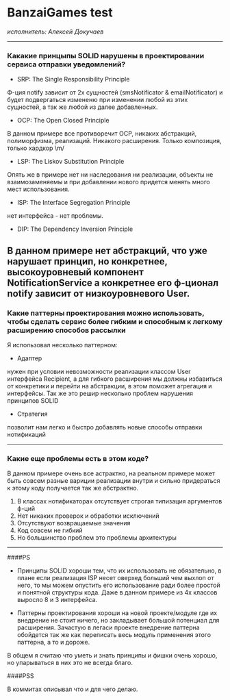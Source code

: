 # BanzaiGames test

*исполнитель: Алексей Докучаев*

---
### Какакие принцыпы SOLID нарушены в проектировании сервиса отправки уведомлений?
- SRP: The Single Responsibility Principle

Ф-ция notify зависит от 2х сущностей (smsNotificator & emailNotificator) и будет подвергаться
измененю при изменении любой из этих сущностей, а так же любой из далее добавленных. 

- OCP: The Open Closed Principle

В данном примере все противоречит OCP, никаких абстракций, полиморфизма, реализаций.
 Никакого расширения. Только композиция, только хардкор \m/
 
- LSP: The Liskov Substitution Principle

Опять же в примере нет ни наследования ни реализации, объекты не взаимозаменяемы и при добавлении
нового придется менять много мест использования.

- ISP: The Interface Segregation Principle

нет интерфейса - нет проблемы. 

- DIP: The Dependency Inversion Principle

В данном примере нет абстракций, что уже нарушает принцип, но конкретнее, высокоуровневый компонент 
NotificationService а конкретнее его ф-ционал notify зависит от низкоуровневого User.
---
### Какие паттерны проектирования можно использовать, чтобы сделать сервис более гибким и способным к легкому расширению способов рассылки

Я использовал несколько паттерном:
- Адаптер 

нужен при условии невозможности реализации классом User интерфейса Recipient, а для гибкого расширения
мы должны избавиться от конкретики и перейти на абстракции, в этом поможет агрегация и интерфейсы. 
Так же это решир несколько проблем нарушения принципов SOLID

- Стратегия

позволит нам легко и быстро добавлять новые способы отправки нотификаций

---
### Какие еще проблемы есть в этом коде?

В данном примере очень все астрактно, на реальном примере может быть совсем разные вариции
 реализации внутри и сильно придераться к этому коду получается так же абстрактно.
 
1. В классах нотификаторах отсутствует строгая типизация аргументов ф-ций
1. Нет никаких проверок и обработки исключений
1. Отсутствуют возвращаемые значения
1. Код совсем не гибкий
1. Но большинство проблем это проблемы архитектуры

---
####PS
- Принципы SOLID хороши тем, что их использовать не обязательно, в плане если реализация ISP несет
оверхед больший чем выхлоп от него, то мы можем опустить его использование ради более простой
и понятной структуры кода. Даже в данном примере из 4х классов выросло 8 и 3 интерфейса. 

- Паттерны проектирования хороши на новой проекте/модуле где их внедрение не стоит ничего,
но закладывает большой потенциал для расширения. Зачастую в легаси проекте внедрение паттерна
обойдется так же как переписать весь модуль применения этого паттерна, а то и дороже.

В общем я считаю что уметь и знать принципы и фишки очень хорошо, но упарываться в них
это не всегда благо.

####PSS

В коммитах описывал что и для чего делаю.